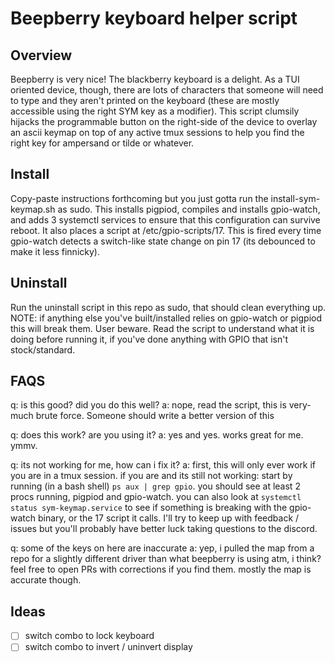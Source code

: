 # Beepberry keyboard helper script

## Overview
Beepberry is very nice! The blackberry keyboard is a delight. As a TUI oriented device, though, there are lots of characters that someone will need to type and they aren't printed on the keyboard (these are mostly accessible using the right SYM key as a modifier). This script clumsily hijacks the programmable button on the right-side of the device to overlay an ascii keymap on top of any active tmux sessions to help you find the right key for ampersand or tilde or whatever.

## Install
Copy-paste instructions forthcoming but you just gotta run the install-sym-keymap.sh as sudo. This installs pigpiod, compiles and installs gpio-watch, and adds 3 systemctl services to ensure that this configuration can survive reboot. It also places a script at /etc/gpio-scripts/17. This is fired every time gpio-watch detects a switch-like state change on pin 17 (its debounced to make it less finnicky).

## Uninstall
Run the uninstall script in this repo as sudo, that should clean everything up. NOTE: if anything else you've built/installed relies on gpio-watch or pigpiod this will break them. User beware. Read the script to understand what it is doing before running it, if you've done anything with GPIO that isn't stock/standard.

## FAQS
q: is this good? did you do this well?
a: nope, read the script, this is very-much brute force. Someone should write a better version of this

q: does this work? are you using it?
a: yes and yes. works great for me. ymmv.

q: its not working for me, how can i fix it?
a: first, this will only ever work if you are in a tmux session. if you are and its still not working: start by running (in a bash shell) `ps aux | grep gpio`. you should see at least 2 procs running, pigpiod and gpio-watch. you can also look at `systemctl status sym-keymap.service` to see if something is breaking with the gpio-watch binary, or the 17 script it calls. I'll try to keep up with feedback / issues but you'll probably have better luck taking questions to the discord.

q: some of the keys on here are inaccurate
a: yep, i pulled the map from a repo for a slightly different driver than what beepberry is using atm, i think? feel free to open PRs with corrections if you find them. mostly the map is accurate though.

## Ideas
- [ ] switch combo to lock keyboard
- [ ] switch combo to invert / uninvert display